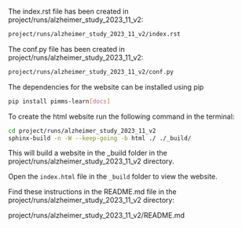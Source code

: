 The index.rst file has been created in project/runs/alzheimer_study_2023_11_v2:
```bash
project/runs/alzheimer_study_2023_11_v2/index.rst
```
The conf.py file has been created in project/runs/alzheimer_study_2023_11_v2:
```bash
project/runs/alzheimer_study_2023_11_v2/conf.py
```

The dependencies for the website can be installed using pip

```bash
pip install pimms-learn[docs]
```

To create the html website run the following command in the terminal:

```bash
cd project/runs/alzheimer_study_2023_11_v2
sphinx-build -n -W --keep-going -b html ./ ./_build/
```

This will build a website in the _build folder in the project/runs/alzheimer_study_2023_11_v2 directory.

Open the `index.html` file in the `_build` folder to view the website.

Find these instructions in the README.md file in the project/runs/alzheimer_study_2023_11_v2 directory:

project/runs/alzheimer_study_2023_11_v2/README.md
